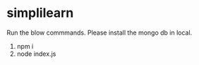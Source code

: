 # simplilearn

Run the blow commmands. Please install the mongo db in local.

1. npm i
2. node index.js
